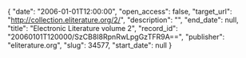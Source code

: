 {
  "date": "2006-01-01T12:00:00", 
  "open_access": false, 
  "target_url": "http://collection.eliterature.org/2/", 
  "description": "", 
  "end_date": null, 
  "title": "Electronic Literature volume 2", 
  "record_id": "20060101T120000/SzCB8I8RpnRwLpgGzTFR9A==", 
  "publisher": "eliterature.org", 
  "slug": 34577, 
  "start_date": null
}

